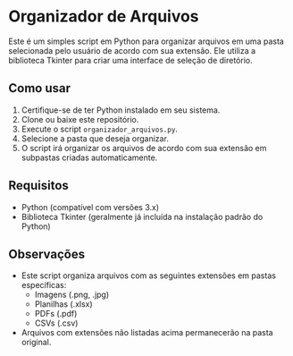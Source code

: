 # Organizador de Arquivos

Este é um simples script em Python para organizar arquivos em uma pasta selecionada pelo usuário de acordo com sua extensão. Ele utiliza a biblioteca Tkinter para criar uma interface de seleção de diretório.

## Como usar

1. Certifique-se de ter Python instalado em seu sistema.
2. Clone ou baixe este repositório.
3. Execute o script `organizador_arquivos.py`.
4. Selecione a pasta que deseja organizar.
5. O script irá organizar os arquivos de acordo com sua extensão em subpastas criadas automaticamente.

## Requisitos

- Python (compatível com versões 3.x)
- Biblioteca Tkinter (geralmente já incluída na instalação padrão do Python)

## Observações

- Este script organiza arquivos com as seguintes extensões em pastas específicas:
    - Imagens (.png, .jpg)
    - Planilhas (.xlsx)
    - PDFs (.pdf)
    - CSVs (.csv)
- Arquivos com extensões não listadas acima permanecerão na pasta original.
